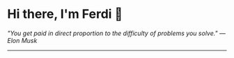 <h1>Hi there, I'm Ferdi 👋</h1>

<p><em>
  "You get paid in direct proportion to the difficulty of problems you solve." — Elon Musk
</em></p>

---
